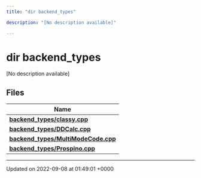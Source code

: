 ```yaml
---
title: "dir backend_types"

description: "[No description available]"

---
```


# dir backend_types

[No description available]

## Files

| Name           |
| -------------- |
| **[backend_types/classy.cpp](/documentation/code/files/classy_8cpp/#file-backend-types-classy-cpp)**  |
| **[backend_types/DDCalc.cpp](/documentation/code/files/ddcalc_8cpp/#file-backend-types-ddcalc-cpp)**  |
| **[backend_types/MultiModeCode.cpp](/documentation/code/files/multimodecode_8cpp/#file-backend-types-multimodecode-cpp)**  |
| **[backend_types/Prospino.cpp](/documentation/code/files/prospino_8cpp/#file-backend-types-prospino-cpp)**  |






-------------------------------

Updated on 2022-09-08 at 01:49:01 +0000
